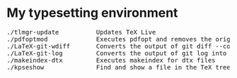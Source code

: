 # My typesetting environment

<pre>
./tlmgr-update          Updates TeX Live
./pdfoptmod             Executes pdfopt and removes the original PDF file
./LaTeX-git-wdiff       Converts the output of git diff --color-words
./LaTeX-git-log         Converts the output of git log into LaTeX (you can choose if you want to include the author)
./makeindex-dtx         Executes makeindex for dtx files
./kpseshow              Find and show a file in the TeX tree
</pre>
